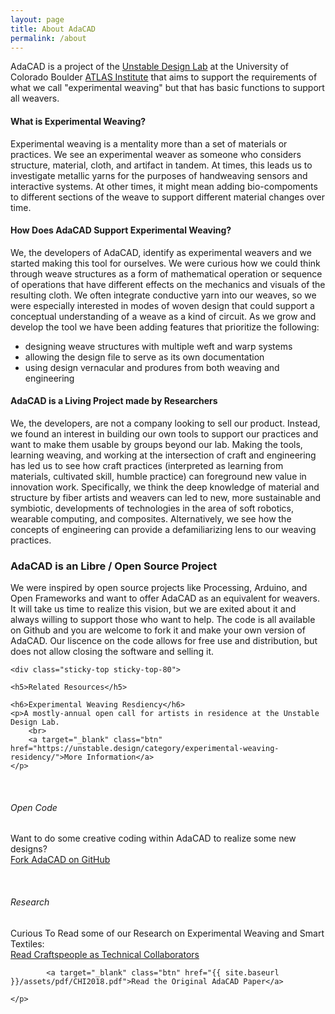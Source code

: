 ```yaml
---
layout: page
title: About AdaCAD
permalink: /about
---
```


<div class="row justify-content-between">
	<div class="col-md-8 pr-5">

<p>AdaCAD is a project of the <a target="_blank" href="https://unstable.design/">Unstable Design Lab</a> at the University of Colorado Boulder <a target="_blank"  href="https://www.colorado.edu/atlas/?">ATLAS Institute</a> that aims to support the requirements of what we call "experimental weaving" but that has basic functions to support all weavers.</p>


<h4>What is Experimental Weaving?</h4>
<p>Experimental weaving is a mentality more than a set of materials or practices. We see an experimental weaver as someone who considers structure, material, cloth, and artifact in tandem. At times, this leads us to investigate metallic yarns for the purposes of handweaving sensors and interactive systems. At other times, it might mean adding bio-compoments to different sections of the weave to support different material changes over time.</p>

<h4>How Does AdaCAD Support Experimental Weaving?</h4>
<p>We, the developers of AdaCAD, identify as experimental weavers and we started making this tool for ourselves. We were curious how we could think through weave structures as a form of mathematical operation or sequence of operations that have different effects on the mechanics and visuals of the resulting cloth. We often integrate conductive yarn into our weaves, so we were especially interested in modes of woven design that could support a conceptual understanding of a weave as a kind of circuit. As we grow and develop the tool we have been adding features that prioritize the following:</p> 
	<ul>
	<li>designing weave structures with multiple weft and warp systems</li>
	<li>allowing the design file to serve as its own documentation</li>
	<li>using design vernacular and produres from both weaving and engineering</li>
	</ul> 



<h4>AdaCAD is a Living Project made by Researchers</h4>
<p>We, the developers, are not a company looking to sell our product. Instead, we found an interest in building our own tools to support our practices and want to make them usable by groups beyond our lab. Making the tools, learning weaving, and working at the intersection of craft and engineering has led us to see how craft practices (interpreted as learning from materials, cultivated skill, humble practice) can foreground new value in innovation work. Specifically, we think the deep knowledge of material and structure by fiber artists and weavers can led to new, more sustainable and symbiotic, developments of technologies in the area of soft robotics, wearable computing, and composites. Alternatively, we see how the concepts of engineering can provide a defamiliarizing lens to our weaving practices.</p> 

<h3>AdaCAD is an  Libre / Open Source Project</h3>
<p>We were inspired by open source projects like Processing, Arduino, and Open Frameworks and want to offer AdaCAD as an equivalent for weavers. It will take us time to realize this vision, but we are exited about it and always willing to support those who want to help. The code is all available on Github and you are welcome to fork it and make your own version of AdaCAD. Our liscence on the code allows for free use and distribution, but does not allow closing the software and selling it. </p>

</div>


<div class="col-md-4">

	<div class="sticky-top sticky-top-80">

	<h5>Related Resources</h5>

	<h6>Experimental Weaving Resdiency</h6>
	<p>A mostly-annual open call for artists in residence at the Unstable Design Lab.
		<br> 
		<a target="_blank" class="btn" href="https://unstable.design/category/experimental-weaving-residency/">More Information</a>
	</p>
<br>
	<h6>Open Code</h6>
	<p>Want to do some creative coding within AdaCAD to realize some new designs?
		<br> 
		<a target="_blank" class="btn" href="https://github.com/UnstableDesign/AdaCAD"><i class="fab fa-github"></i> Fork AdaCAD on GitHub</a>
	</p>

<br>
	<h6>Research</h6>
	<p>Curious To Read some of our Research on Experimental Weaving and Smart Textiles:
		<br> 
		<a target="_blank" class="btn" href="{{ site.baseurl }}/assets/pdf/CHI2020.pdf">Read Craftspeople as Technical Collaborators</a>

			<a target="_blank" class="btn" href="{{ site.baseurl }}/assets/pdf/CHI2018.pdf">Read the Original AdaCAD Paper</a>

	</p>

</div>
</div>

